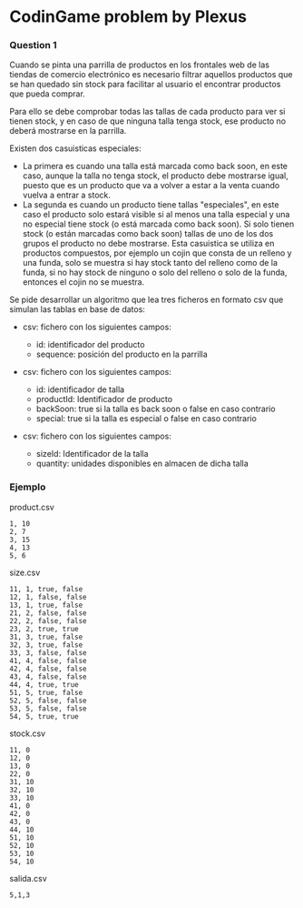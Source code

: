 # CodinGame problem by Plexus

### Question 1
Cuando se pinta una parrilla de productos en los frontales web de las tiendas de comercio electrónico es necesario filtrar aquellos productos que se han quedado sin stock para facilitar al usuario el encontrar productos que pueda comprar.

Para ello se debe comprobar todas las tallas de cada producto para ver si tienen stock, y en caso de que ninguna talla tenga stock, ese producto no deberá mostrarse en la parrilla.

Existen dos casuisticas especiales:

* La primera es cuando una talla está marcada como back soon, en este caso, aunque la talla no tenga stock, el producto debe mostrarse igual, puesto que es un producto que va a volver a estar a la venta cuando vuelva a entrar a stock.
* La segunda es cuando un producto tiene tallas "especiales", en este caso el producto solo estará visible si al menos una talla especial y una no especial tiene stock (o está marcada como back soon). Si solo tienen stock (o están marcadas como back soon) tallas de uno de los dos grupos el producto no debe mostrarse. Esta casuistica se utiliza en productos compuestos, por ejemplo un cojin que consta de un relleno y una funda, solo se muestra si hay stock tanto del relleno como de la funda, si no hay stock de ninguno o solo del relleno o solo de la funda, entonces el cojin no se muestra.

Se pide desarrollar un algoritmo que lea tres ficheros en formato csv que simulan las tablas en base de datos:

* csv: fichero con los siguientes campos:

	- id: identificador del producto
	- sequence: posición del producto en la parrilla 
* csv: fichero con los siguientes campos:

	- id: identificador de talla
    - productId: Identificador de producto
    - backSoon: true si la talla es back soon o false en caso contrario
    - special: true si la talla es especial o false en caso contrario
* csv: fichero con los siguientes campos:

	- sizeId: Identificador de la talla
	- quantity: unidades disponibles en almacen de dicha talla   

### Ejemplo

product.csv

	1, 10
	2, 7
	3, 15
	4, 13
	5, 6

size.csv

	11, 1, true, false
	12, 1, false, false
	13, 1, true, false
	21, 2, false, false
	22, 2, false, false
	23, 2, true, true
	31, 3, true, false
	32, 3, true, false
	33, 3, false, false
	41, 4, false, false
	42, 4, false, false
	43, 4, false, false
	44, 4, true, true
	51, 5, true, false
	52, 5, false, false	
	53, 5, false, false
	54, 5, true, true

stock.csv

	11, 0
	12, 0
	13, 0
	22, 0
	31, 10
	32, 10
	33, 10
	41, 0
	42, 0
	43, 0
	44, 10
	51, 10
	52, 10
	53, 10
	54, 10

salida.csv

	5,1,3